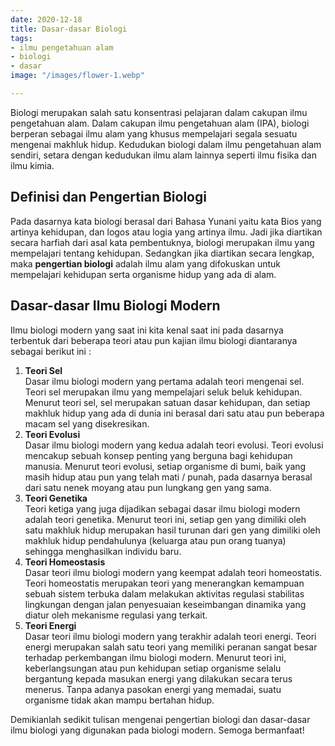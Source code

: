 ```yaml
---
date: 2020-12-18
title: Dasar-dasar Biologi
tags:
- ilmu pengetahuan alam
- biologi
- dasar
image: "/images/flower-1.webp"

---
```

Biologi merupakan salah satu konsentrasi pelajaran dalam cakupan ilmu pengetahuan alam. Dalam cakupan ilmu pengetahuan alam (IPA), biologi berperan sebagai ilmu alam yang khusus mempelajari segala sesuatu mengenai makhluk hidup. Kedudukan biologi dalam ilmu pengetahuan alam sendiri, setara dengan kedudukan ilmu alam lainnya seperti ilmu fisika dan ilmu kimia.

## Definisi dan Pengertian Biologi

Pada dasarnya kata biologi berasal dari Bahasa Yunani yaitu kata Bios yang artinya kehidupan, dan logos atau logia yang artinya ilmu. Jadi jika diartikan secara harfiah dari asal kata pembentuknya, biologi merupakan ilmu yang mempelajari tentang kehidupan. Sedangkan jika diartikan secara lengkap, maka **pengertian biologi** adalah ilmu alam yang difokuskan untuk mempelajari kehidupan serta organisme hidup yang ada di alam.

## Dasar-dasar Ilmu Biologi Modern

Ilmu biologi modern yang saat ini kita kenal saat ini pada dasarnya terbentuk dari beberapa teori atau pun kajian ilmu biologi diantaranya sebagai berikut ini :

1. **Teori Sel**  
   Dasar ilmu biologi modern yang pertama adalah teori mengenai sel. Teori sel merupakan ilmu yang mempelajari seluk beluk kehidupan. Menurut teori sel, sel merupakan satuan dasar kehidupan, dan setiap makhluk hidup yang ada di dunia ini berasal dari satu atau pun beberapa macam sel yang disekresikan.
2. **Teori Evolusi**  
   Dasar ilmu biologi modern yang kedua adalah teori evolusi. Teori evolusi mencakup sebuah konsep penting yang berguna bagi kehidupan manusia. Menurut teori evolusi, setiap organisme di bumi, baik yang masih hidup atau pun yang telah mati / punah, pada dasarnya berasal dari satu nenek moyang atau pun lungkang gen yang sama.
3. **Teori Genetika**  
   Teori ketiga yang juga dijadikan sebagai dasar ilmu biologi modern adalah teori genetika. Menurut teori ini, setiap gen yang dimiliki oleh satu makhluk hidup merupakan hasil turunan dari gen yang dimiliki oleh makhluk hidup pendahulunya (keluarga atau pun orang tuanya) sehingga menghasilkan individu baru.
4. **Teori Homeostasis**  
   Dasar teori ilmu biologi modern yang keempat adalah teori homeostatis. Teori homeostatis merupakan teori yang menerangkan kemampuan sebuah sistem terbuka dalam melakukan aktivitas regulasi stabilitas lingkungan dengan jalan penyesuaian keseimbangan dinamika yang diatur oleh mekanisme regulasi yang terkait.
5. **Teori Energi**  
   Dasar teori ilmu biologi modern yang terakhir adalah teori energi. Teori energi merupakan salah satu teori yang memiliki peranan sangat besar terhadap perkembangan ilmu biologi modern. Menurut teori ini, keberlangsungan atau pun kehidupan setiap organisme selalu bergantung kepada masukan energi yang dilakukan secara terus menerus. Tanpa adanya pasokan energi yang memadai, suatu organisme tidak akan mampu bertahan hidup.

Demikianlah sedikit tulisan mengenai pengertian biologi dan dasar-dasar ilmu biologi yang digunakan pada biologi modern. Semoga bermanfaat!